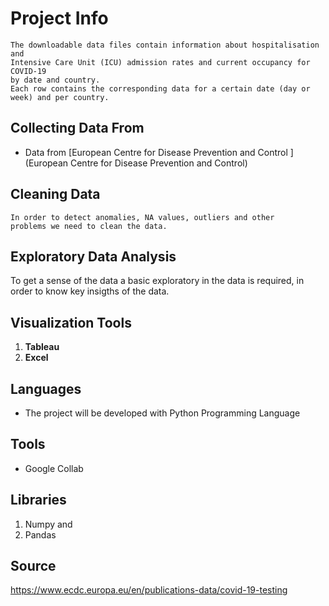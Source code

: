 # Project Info
```
The downloadable data files contain information about hospitalisation and
Intensive Care Unit (ICU) admission rates and current occupancy for COVID-19
by date and country. 
Each row contains the corresponding data for a certain date (day or week) and per country.
```
## Collecting Data From
* Data from [European Centre for Disease Prevention and Control
](European Centre for Disease Prevention and Control)
 
## Cleaning Data
```
In order to detect anomalies, NA values, outliers and other 
problems we need to clean the data.

```
## Exploratory Data Analysis
To get a sense of the data a basic exploratory in the data is required, in order
to know key insigths of the data.
## Visualization Tools
   1. **Tableau**
   2. **Excel**
## Languages
* The project will be developed with Python Programming Language
## Tools
* Google Collab
## Libraries
1. Numpy and 
2. Pandas 

## Source 
https://www.ecdc.europa.eu/en/publications-data/covid-19-testing


